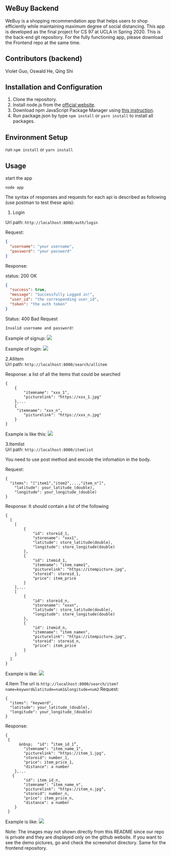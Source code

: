 WeBuy Backend
---

WeBuy is a shopping recommendation app that helps users to shop efficiently while maintaining maximum degree of social distancing. This app is developed as the final project for CS 97 at UCLA in Spring 2020. This is the back-end git repository. For the fully functioning app, please download the Frontend repo at the same time. 

Contributors (backend)
---
Violet Guo, Oswald He, Qing Shi

Installation and Configuration
---
1. Clone the repository.
2. Install node.js from the [official website](https://nodejs.org/en/).
3. Download npm JavaScript Package Manager using [this instruction](https://www.npmjs.com/get-npm).
4. Run package.json by type ```npm install``` or ```yarn install``` to install all packages.

Environment Setup
---
run ```npm install``` or ```yarn install```

Usage
---
start the app
```
node app
```
The syntax of responses and requests for each api is 
described as following (use postman to test these apis):

1. Login

Url path: ```http://localhost:8000/auth/login```

Request:
```json
{
  "username": "your username",
  "password": "your password"
}
```
Response: 

status: 200 OK
```json
{
  "success": true,
  "message": "Successfully Logged in!",
  "user_id": "the corresponding user_id",
  "token": "the auth token"
}
```
Status: 400 Bad Request
```
Invalid username and password!
```

Example of signup:
<img src="https://github.com/WeBuyers/WeBuy-Backend/blob/master/screenshot/signup.jpg">

Example of login:
<img src="https://github.com/WeBuyers/WeBuy-Backend/blob/master/screenshot/login.jpg">


2.Allitem  
Url path: ```http://localhost:8000/search/allitem```

Response: a list of all the items that could be searched
```
{  
    {  
        "itemname": "xxx_1",  
        "picturelink": "https://xxx_1.jpg"  
    },...  
    {  
     "itemname": "xxx_n",  
        "picturelink": "https://xxx_n.jpg"  
    }  
}  
```
Example is like this: <img src="https://github.com/WeBuyers/WeBuy-Backend/blob/master/screenshot/allitem.jpg">


3.Itemlist  
Url path: ```http://localhost:8000/itemlist```

You need to use post method and encode the infomation in the body. 

Request:
```
{  
  "items": "["item1","item2",...,"item_n"]",  
	"latitude": your_latitude_(double),   
	"longitude": your_longitude_(double) 
}  
```
Response: It should contain a list of the following   

```
{  
  [  
    [  
        {  
            "id": storeid_1,  
            "storename": "xxx1",  
            "latitude": store_latitude(double),  
            "longitude": store_longitude(double)
        },  
        {  
            "id": itemid_1,  
            "itemname": "item_name1",  
            "picturelink": "https://itempicture.jpg",  
            "storeid": storeid_1,  
            "price": item_price  
        }  
    ],...  
    [  
        {  
            "id": storeid_n,  
            "storename": "xxxn",  
            "latitude": store_latitude(double),  
            "longitude": store_longitude(double)   
        },  
        {  
            "id": itemid_n,  
            "itemname": "item_namen",  
            "picturelink": "https://itempicture.jpg",  
            "storeid": storeid_n,  
            "price": item_price
        }  
    ]  
  ]  
}  
```
 Example is like: <img src="https://github.com/WeBuyers/WeBuy-Backend/blob/master/screenshot/itemlist.jpg">

   

4.Item
The url is ```http://localhost:8000/search/item?name=keyword&latitude=num1&longitude=num2```
Request:
```
{
  "items": "keyword",
  "latitude": your_latitude_(double), 
  "longitude": your_longitude_(double)
}
```
Response: 

```
{  
 {  
      &nbsp;  "id": “item_id_1”,  
        "itemname": "item_name_1",  
        "picturelink": "https://item_1.jpg",  
        "storeid": number_1,  
        "price": item_price_1,  
        "distance": a number  
    },...  
   {  
        "id": item_id_n,  
        "itemname": "item_name_n",  
        "picturelink": "https://item_n.jpg",  
        "storeid": number_n,  
        "price": item_price_n,  
        "distance": a number  
    }  
 }  
``` 
 Example is like: <img src="https://github.com/WeBuyers/WeBuy-Backend/blob/master/screenshot/itemkeyword.jpg">

Note: The images may not shown directly from this README since our repo is private and they are displayed
only on the github website. If you want to see the demo pictures, go and check the screenshot directory.
Same for the frontend repository.













